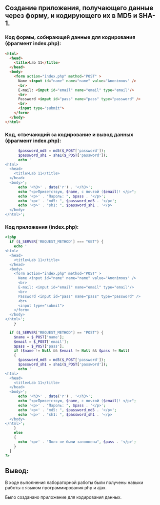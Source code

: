 ## Создание приложения, получающего данные через форму, и кодирующего их в MD5 и SHA-1.

### Код формы, собирающей данные для кодирования (фрагмент index.php):

```html
<html>
  <head>
    <title>Lab 11</title>
  </head>
  <body>
    <form action="index.php" method="POST" >
      Name <input id="name" name="name" value="Anonimous" />
      <br>
      E-mail: <input id="email" name="email" type="email"/>
      <br>
      Password <input id="pass" name="pass" type="password" />
      <br> 
      <input type="submit">
    </form>
  </body>
</html>
```

### Код, отвечающий за кодирование и вывод данных (фрагмент index.php):

```php
      $password_md5 = md5($_POST['password']);
      $password_sh1 = sha1($_POST['password']);
      echo '
<html>
  <head>
    <title>Lab 11</title>
  </head>
  <body>';
      echo '<h3>' . date('r') . '</h3>';
      echo "<p>Приветствую, $name, с почтой ($email)! </p>";
      echo '<p>' . "Пароль: ", $pass . '</p>';
      echo '<p>' . "md5: ", $password_md5 . '</p>';
      echo '<p>' . "sh1: ", $password_sh1 . '</p>
  </body>
</html>';
```

### Код приложения (index.php):

```php
<?php
  if ($_SERVER['REQUEST_METHOD'] === "GET") {
    echo '
<html>
  <head>
    <title>Lab 11</title>
  </head>
  <body>
    <form action="index.php" method="POST" >
      Name <input id="name" name="name" value="Anonimous" />
      <br>
      E-mail: <input id="email" name="email" type="email"/>
      <br>
      Password <input id="pass" name="pass" type="password" />
      <br> 
      <input type="submit">
    </form>
  </body>
</html>';
    }

  if ($_SERVER["REQUEST_METHOD"] == "POST") {
    $name = $_POST['name'];
    $email = $_POST['email'];
    $pass = $_POST['pass'];
    if ($name != Null && $email != Null && $pass != Null)
    {
      $password_md5 = md5($_POST['password']);
      $password_sh1 = sha1($_POST['password']);
      echo '
<html>
  <head>
    <title>Lab 11</title>
  </head>
  <body>';
      echo '<h3>' . date('r') . '</h3>';
      echo "<p>Приветствую, $name, с почтой ($email)! </p>";
      echo '<p>' . "Пароль: ", $pass . '</p>';
      echo '<p>' . "md5: ", $password_md5 . '</p>';
      echo '<p>' . "sh1: ", $password_sh1 . '</p>
  </body>
</html>';
    }
    else
    {
      echo '<p>' . "Поля не были заполнены", $pass . '</p>';
    }
  }
?>
```

## Вывод:

В ходе выполнения лабораторной работы были получены навыки работы с языком программирования php и ajax.

Было созданано приложение для кодирования данных.
